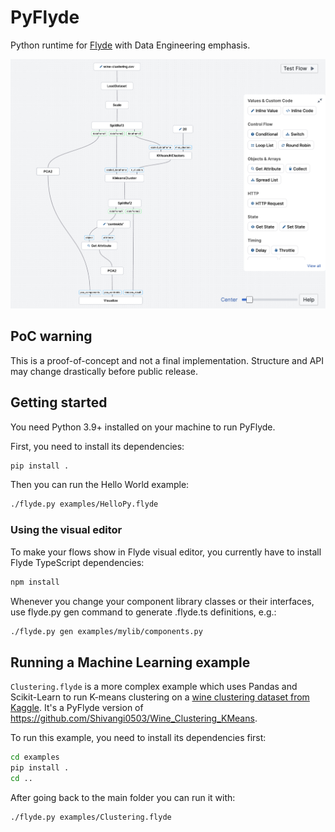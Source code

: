 # PyFlyde

Python runtime for [Flyde](https://github.com/flydelabs/flyde) with Data Engineering emphasis.

![Example graph running K-means clustering with Pandas and Scikit-learn](./clustering_example.png)

## PoC warning

This is a proof-of-concept and not a final implementation. Structure and API may change drastically before public release.

## Getting started

You need Python 3.9+ installed on your machine to run PyFlyde.

First, you need to install its dependencies:

```bash
pip install .
```

Then you can run the Hello World example:

```bash
./flyde.py examples/HelloPy.flyde
```

### Using the visual editor

To make your flows show in Flyde visual editor, you currently have to install Flyde TypeScript dependencies:

```bash
npm install
```

Whenever you change your component library classes or their interfaces, use flyde.py gen command to generate .flyde.ts definitions, e.g.:

```bash
./flyde.py gen examples/mylib/components.py
```

## Running a Machine Learning example

`Clustering.flyde` is a more complex example which uses Pandas and Scikit-Learn to run K-means clustering on a [wine clustering dataset from Kaggle](https://www.kaggle.com/harrywang/wine-dataset-for-clustering). It's a PyFlyde version of https://github.com/Shivangi0503/Wine_Clustering_KMeans.

To run this example, you need to install its dependencies first:

```bash
cd examples
pip install .
cd ..
```

After going back to the main folder you can run it with:

```bash
./flyde.py examples/Clustering.flyde
```
